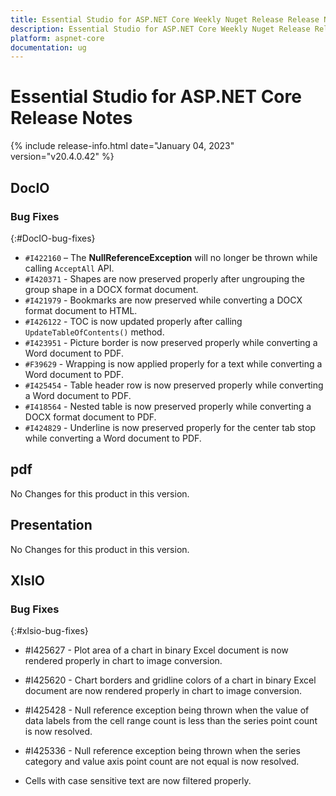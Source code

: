 ```yaml
---
title: Essential Studio for ASP.NET Core Weekly Nuget Release Release Notes  
description: Essential Studio for ASP.NET Core Weekly Nuget Release Release Notes  
platform: aspnet-core
documentation: ug
---
```


# Essential Studio for ASP.NET Core  Release Notes  

{% include release-info.html date="January 04, 2023"  version="v20.4.0.42" %} 





## DocIO

### Bug Fixes
{:#DocIO-bug-fixes}

- `#I422160` – The **NullReferenceException** will no longer be thrown while calling `AcceptAll` API.
- `#I420371` - Shapes are now preserved properly after ungrouping the group shape in a DOCX format document.
- `#I421979` - Bookmarks are now preserved while converting a DOCX format document to HTML.
- `#I426122` - TOC is now updated properly after calling `UpdateTableOfContents()` method.
- `#I423951` - Picture border is now preserved properly while converting a Word document to PDF.
- `#F39629` - Wrapping is now applied properly for a text while converting a Word document to PDF.
- `#I425454` - Table header row is now preserved properly while converting a Word document to PDF.
- `#I418564` - Nested table is now preserved properly while converting a DOCX format document to PDF.
- `#I424829` - Underline is now preserved properly for the center tab stop while converting a Word document to PDF.

## pdf

No Changes for this product in this version.

[//]: # "Delete the contents of this file while new content is added."

## Presentation

No Changes for this product in this version.

[//]: # "Delete the contents of this file while new content is added."

## XlsIO

### Bug Fixes
{:#xlsio-bug-fixes}

* \#I425627 - Plot area of a chart in binary Excel document is now rendered properly in chart to image conversion.
* \#I425620 - Chart borders and gridline colors of a chart in binary Excel document are now rendered properly in chart to image conversion.
* \#I425428 - Null reference exception being thrown when the value of data labels from the cell range count is less than the series point count is now resolved.
* \#I425336 - Null reference exception being thrown when the series category and value axis point count are not equal is now resolved.

* Cells with case sensitive text are now filtered properly.
